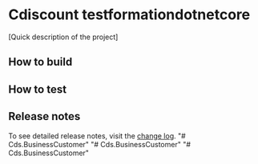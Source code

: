 # Cdiscount testformationdotnetcore

[Quick description of the project]

## How to build

## How to test

## Release notes

To see detailed release notes, visit the [change log](./CHANGELOG.md).
"# Cds.BusinessCustomer" 
"# Cds.BusinessCustomer" 
"# Cds.BusinessCustomer" 
